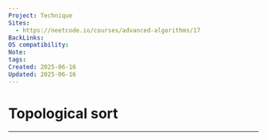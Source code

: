 ```yaml
---
Project: Technique
Sites:
  - https://neetcode.io/courses/advanced-algorithms/17
BackLinks: 
OS compatibility: 
Note: 
tags: 
Created: 2025-06-16
Updated: 2025-06-16
---
```

# Topological sort
---
